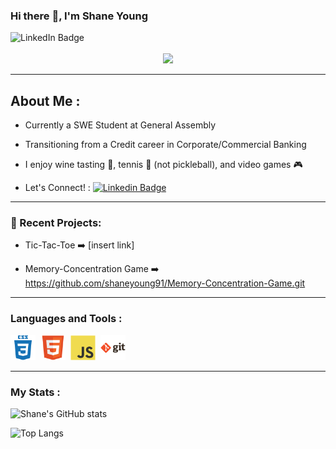 ### Hi there :wave:, I'm Shane Young

<div id="header">
  <div id="badges">
    <img src="https://img.shields.io/badge/LinkedIn-blue?style=for-the-badge&logo=linkedin&logoColor=white" alt="LinkedIn Badge"/>
  </div>
  <img src="https://komarev.com/ghpvc/?username=shaneyoung91&style=flat-square&color=blue" alt=""/>
</div>

<div align="center">
  <img src="https://github.com/shaneyoung91/shaneyoung91/assets/134543682/1a5c5020-399f-47ab-9e74-685223f823d4"/>
</div>

---

## About Me :
- Currently a SWE Student at General Assembly
  
- Transitioning from a Credit career in Corporate/Commercial Banking
  
- I enjoy wine tasting :wine_glass:, tennis :tennis: (not pickleball), and video games :video_game:
  
- Let's Connect! :  [![Linkedin Badge](https://img.shields.io/badge/Shane_Adam_Young-blue?style=flat&logo=Linkedin&logoColor=white)](https://linkedin.com/in/shaneadamyoung/)

---

### :link: Recent Projects:
- Tic-Tac-Toe :arrow_right: [insert link]
  
- Memory-Concentration Game :arrow_right: https://github.com/shaneyoung91/Memory-Concentration-Game.git

---

### Languages and Tools :

<div>
  <img src="https://github.com/devicons/devicon/blob/master/icons/css3/css3-plain-wordmark.svg"  title="CSS3" alt="CSS" width="40" height="40"/>&nbsp;
  <img src="https://github.com/devicons/devicon/blob/master/icons/html5/html5-original.svg" title="HTML5" alt="HTML" width="40" height="40"/>&nbsp;
  <img src="https://github.com/devicons/devicon/blob/master/icons/javascript/javascript-original.svg" title="JavaScript" alt="JavaScript" width="40" height="40"/>&nbsp;
  <img src="https://github.com/devicons/devicon/blob/master/icons/git/git-original-wordmark.svg" title="Git" **alt="Git" width="40" height="40"/>
</div>

---

### My Stats :
![Shane's GitHub stats](https://github-readme-stats.vercel.app/api?username=shaneyoung91&theme=tokyonight)

![Top Langs](https://github-readme-stats.vercel.app/api/top-langs/?username=shaneyoung91&layout=donut&theme=tokyonight)
